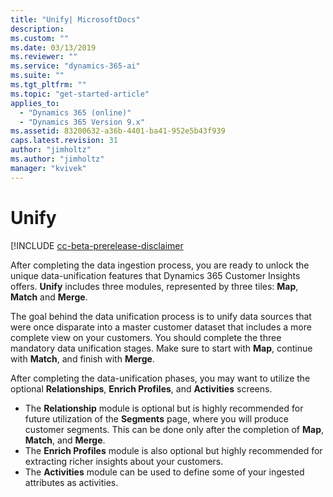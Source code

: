 ```yaml
---
title: "Unify| MicrosoftDocs"
description: 
ms.custom: ""
ms.date: 03/13/2019
ms.reviewer: ""
ms.service: "dynamics-365-ai"
ms.suite: ""
ms.tgt_pltfrm: ""
ms.topic: "get-started-article"
applies_to: 
  - "Dynamics 365 (online)"
  - "Dynamics 365 Version 9.x"
ms.assetid: 83200632-a36b-4401-ba41-952e5b43f939
caps.latest.revision: 31
author: "jimholtz"
ms.author: "jimholtz"
manager: "kvivek"
---
```

# Unify

[!INCLUDE [cc-beta-prerelease-disclaimer](../includes/cc-beta-prerelease-disclaimer.md)

After completing the data ingestion process, you are ready to unlock the unique data-unification features that Dynamics 365 Customer Insights offers. **Unify** includes three modules, represented by three tiles: **Map**, **Match** and **Merge**.
 
The goal behind the data unification process is to unify data sources that were once disparate into a master customer dataset that includes a more complete view on your customers. You should complete the three mandatory data unification stages. Make sure to start with **Map**, continue with **Match**, and finish with **Merge**.

After completing the data-unification phases, you may want to utilize the optional **Relationships**, **Enrich Profiles**, and **Activities** screens.
- The **Relationship** module is optional but is highly recommended for future utilization of the **Segments** page, where you will produce customer segments. This can be done only after the completion of **Map**, **Match**, and **Merge**.
- The **Enrich Profiles** module is also optional but highly recommended for extracting richer insights about your customers. 
- The **Activities** module can be used to define some of your ingested attributes as activities.
 
